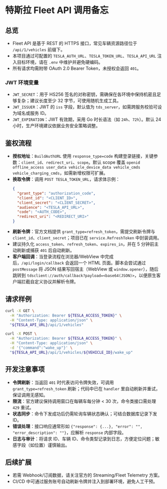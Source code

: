 # 特斯拉 Fleet API 调用备忘

## 总览
- Fleet API 是基于 REST 的 HTTPS 接口，常见车辆资源路径位于 `/api/1/vehicles` 前缀下。
- 本项目通过可配置的 `TESLA_AUTH_URL`、`TESLA_TOKEN_URL`、`TESLA_API_URL` 注入目标环境，请在 `.env` 中维护并避免硬编码。
- 所有请求均需附带 OAuth 2.0 Bearer Token，未授权会返回 `401`。

### JWT 环境变量
- `JWT_SECRET`：用于 HS256 签名的对称密钥，需确保在各环境中保持机密且足够复杂；建议长度至少 32 字节，可使用随机生成工具。
- `JWT_ISSUER`：JWT 的 `iss` 字段，默认值为 `tds_server`，如需跨服务校验可设为域名或服务 ID。
- `JWT_EXPIRATION`：JWT 有效期，采用 Go 时长语法（如 `24h`、`72h`）。默认 24 小时，生产环境建议依据业务安全策略调整。

## 鉴权流程
- **授权地址**：`BuildAuthURL` 使用 `response_type=code` 构建登录链接，关键参数：`client_id`、`redirect_uri`、`scope`。默认 scope 覆盖 `openid offline_access user_data vehicle_device_data vehicle_cmds vehicle_charging_cmds`，如需新增权限可扩展。
- **换取令牌**：调用 `POST TESLA_TOKEN_URL`，请求体示例：
  ```json
  {
    "grant_type": "authorization_code",
    "client_id": "<CLIENT_ID>",
    "client_secret": "<CLIENT_SECRET>",
    "audience": "<TESLA_API_URL>",
    "code": "<AUTH_CODE>",
    "redirect_uri": "<REDIRECT_URI>"
  }
  ```
- **刷新令牌**：官方文档提供 `grant_type=refresh_token`，需提交刷新令牌与 `client_id`、`client_secret`；项目已在 `service.RefreshToken` 中封装调用。
- 建议持久化 `access_token`、`refresh_token`、`expires_in`，并在 5 分钟前主动刷新或捕获 `401` 后自动刷新。
- **客户端回调**：当登录流程在浏览器/WebView 中完成后，`/api/login/callback` 会返回一个 HTML 页面。脚本会尝试通过 `postMessage` 将 JSON 结果写回宿主（WebView 或 `window.opener`），随后跳转到 `tdsclient://auth/callback?payload=<base64(JSON)>`，以便原生客户端拦截自定义协议并解析令牌。

## 请求样例
```bash
curl -X GET \
  -H "Authorization: Bearer ${TESLA_ACCESS_TOKEN}" \
  -H "Content-Type: application/json" \
  "${TESLA_API_URL}/api/1/vehicles"
```
```bash
curl -X POST \
  -H "Authorization: Bearer ${TESLA_ACCESS_TOKEN}" \
  -H "Content-Type: application/json" \
  -d '{"command":"wake_up"}' \
  "${TESLA_API_URL}/api/1/vehicles/${VEHICLE_ID}/wake_up"
```

## 开发注意事项
- **令牌刷新**：当返回 `401` 时代表访问令牌失效，可调用 `grant_type=refresh_token` 刷新；代码中已在 `handler` 里自动刷新并重试，保证调用无感知。
- **限流**：官方建议保持调用窗口在每辆车每分钟 < 30 次，命令类接口需处理 `429` 重试。
- **状态同步**：命令下发成功后仍需轮询车辆状态确认；可结合数据库记录下发 ID。
- **错误处理**：接口响应通常形如 `{"response": {...}, "error": "", "error_description": ""}`，应解析 `response` 内部字段。
- **日志与审计**：将请求 ID、车辆 ID、命令类型记录到日志，方便定位问题；敏感字段（如位置）谨慎输出。

## 后续扩展
- 若需 Webhook/订阅数据，请关注官方的 Streaming/Fleet Telemetry 方案。
- CI/CD 中可通过服务账号自动刷新令牌并注入到部署环境，避免人工干预。
